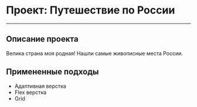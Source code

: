 # Проект: Путешествие по России
------
## Описание проекта 
Велика страна моя родная! Нашли самые живописные места России.
## Примененные подходы
* Адаптивная верстка
* Flex верстка
* Grid